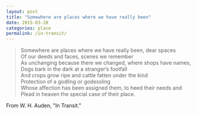 ```yaml
---
layout: post
title: "Somewhere are places where we have really been"
date: 2015-03-28
categories: place
permalink: /in-transit/
---
```


> Somewhere are places where we have really been, dear spaces<br />
> Of our deeds and faces, scenes we remember<br />
> As unchanging because there we changed, where shops have names,<br />
> Dogs bark in the dark at a stranger’s footfall<br />
> And crops grow ripe and cattle fatten under the kind<br />
> Protection of a godling or godessling<br />
> Whose affection has been assigned them, to heed their needs and<br />
> Plead in heaven the special case of their place.

From W. H. Auden, "In Transit."
